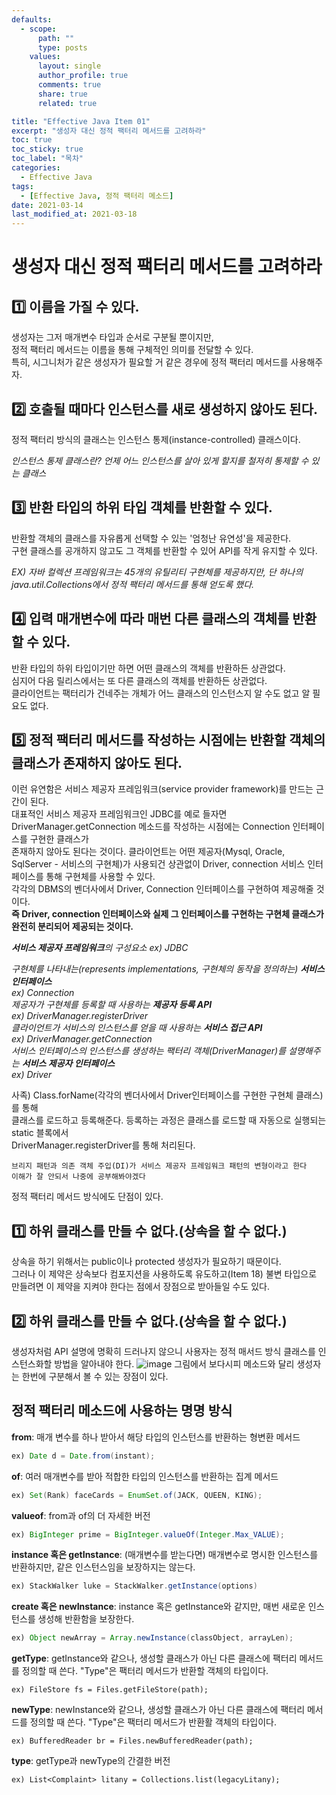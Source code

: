 ```yaml
---
defaults:
  - scope:
      path: ""
      type: posts
    values:
      layout: single
      author_profile: true
      comments: true
      share: true
      related: true

title: "Effective Java Item 01"
excerpt: "생성자 대신 정적 팩터리 메서드를 고려하라"
toc: true
toc_sticky: true
toc_label: "목차"
categories:
  - Effective Java
tags:
  - [Effective Java, 정적 팩터리 메소드]
date: 2021-03-14
last_modified_at: 2021-03-18
---
```


# 생성자 대신 정적 팩터리 메서드를 고려하라  

## 1️⃣ 이름을 가질 수 있다.  

생성자는 그저 매개변수 타입과 순서로 구분될 뿐이지만,  
정적 팩터리 메서드는 이름을 통해 구체적인 의미를 전달할 수 있다.  
특히, 시그니처가 같은 생성자가 필요할 거 같은 경우에 정적 팩터리 메서드를 사용해주자.

## 2️⃣ 호출될 때마다 인스턴스를 새로 생성하지 않아도 된다.

정적 팩터리 방식의 클래스는 인스턴스 통제(instance-controlled) 클래스이다.

*인스턴스 통제 클래스란?*
*언제 어느 인스턴스를 살아 있게 할지를 철저히 통제할 수 있는 클래스*  

## 3️⃣ 반환 타입의 하위 타입 객체를 반환할 수 있다.

반환할 객체의 클래스를 자유롭게 선택할 수 있는 '엄청난 유연성'을 제공한다.  
구현 클래스를 공개하지 않고도 그 객체를 반환할 수 있어 API를 작게 유지할 수 있다.  

*EX) 자바 컬렉션 프레임워크는 45개의 유틸리티 구현체를 제공하지만, 단 하나의  
java.util.Collections에서 정적 팩터리 메서드를 통해 얻도록 했다.*  

## 4️⃣ 입력 매개변수에 따라 매번 다른 클래스의 객체를 반환할 수 있다.  

반환 타입의 하위 타입이기만 하면 어떤 클래스의 객체를 반환하든 상관없다.  
심지어 다음 릴리스에서는 또 다른 클래스의 객체를 반환하든 상관없다.  
클라이언트는 팩터리가 건네주는 개체가 어느 클래스의 인스턴스지 알 수도 없고 알 필요도 없다.

## 5️⃣ 정적 팩터리 메서드를 작성하는 시점에는 반환할 객체의 클래스가 존재하지 않아도 된다.

이런 유연함은 서비스 제공자 프레임워크(service provider framework)를 만드는 근간이 된다.  
대표적인 서비스 제공자 프레임워크인 JDBC를 예로 들자면  
DriverManager.getConnection 메소드를 작성하는 시점에는 Connection 인터페이스를 구현한 클래스가  
존재하지 않아도 된다는 것이다.
클라이언트는 어떤 제공자(Mysql, Oracle, SqlServer - 서비스의 구현체)가 사용되건 상관없이 Driver, connection 서비스 인터페이스를 통해 구현체를 사용할 수 있다.   
각각의 DBMS의 벤더사에서 Driver, Connection 인터페이스를 구현하여 제공해줄 것이다.  
**즉 Driver, connection 인터페이스와 실제 그 인터페이스를 구현하는 구현체 클래스가 완전히 분리되어 제공되는 것이다.**  

***서비스 제공자 프레임워크****의 구성요소 ex) JDBC*  

*구현체를 나타내는(represents implementations, 구현체의 동작을 정의하는) ***서비스 인터페이스***  
ex) Connection  
제공자가 구현체를 등록할 때 사용하는 ***제공자 등록 API***   
ex) DriverManager.registerDriver  
클라이언트가 서비스의 인스턴스를 얻을 때 사용하는 ***서비스 접근 API***  
ex) DriverManager.getConnection  
서비스 인터페이스의 인스턴스를 생성하는 팩터리 객체(DriverManager)를 설명해주는 ***서비스 제공자 인터페이스***  
ex) Driver*

사족) Class.forName(각각의 벤더사에서 Driver인터페이스를 구현한 구현체 클래스)를 통해  
클래스를 로드하고 등록해준다. 등록하는 과정은 클래스를 로드할 때 자동으로 실행되는 static 블록에서  
DriverManager.registerDriver를 통해 처리된다.

`브리지 패턴과 의존 객체 주입(DI)가 서비스 제공자 프레임워크 패턴의 변형이라고 한다  
이해가 잘 안되서 나중에 공부해봐야겠다`

정적 팩터리 메서드 방식에도 단점이 있다.

## 1️⃣ 하위 클래스를 만들 수 없다.(상속을 할 수 없다.)

상속을 하기 위해서는 public이나 protected 생성자가 필요하기 때문이다.  
그러나 이 제약은 상속보다 컴포지션을 사용하도록 유도하고(Item 18) 불변 타입으로 만들려면 이 제약을
지켜야 한다는 점에서 장점으로 받아들일 수도 있다.

## 2️⃣ 하위 클래스를 만들 수 없다.(상속을 할 수 없다.)

생성자처럼 API 설명에 명확히 드러나지 않으니 사용자는 정적 매서드 방식 클래스를 인스턴스화할 방법을 알아내야 한다.
![image](https://user-images.githubusercontent.com/68231412/111687943-40361b80-886e-11eb-9edd-a091b94bc2e4.png)
그림에서 보다시피 메소드와 달리 생성자는 한번에 구분해서 볼 수 있는 장점이 있다.

## 정적 팩터리 메소드에 사용하는 명명 방식 

**from**: 매개 변수를 하나 받아서 해당 타입의 인스턴스를 반환하는 형변환 메서드  
``` java  
ex) Date d = Date.from(instant);
```

**of**: 여러 매개변수를 받아 적합한 타입의 인스턴스를 반환하는 집계 메서드  
``` java  
ex) Set(Rank) faceCards = EnumSet.of(JACK, QUEEN, KING);
```

**valueof**: from과 of의 더 자세한 버전  
``` java  
ex) BigInteger prime = BigInteger.valueOf(Integer.Max_VALUE);
```

**instance 혹은 getInstance**: (매개변수를 받는다면) 매개변수로 명시한 인스턴스를 반환하지만, 같은 인스턴스임을 보장하지는 않는다.  
``` java  
ex) StackWalker luke = StackWalker.getInstance(options)
```

**create 혹은 newInstance**: instance 혹은 getInstance와 같지만, 매번 새로운 인스턴스를 생성해 반환함을 보장한다.
``` java
ex) Object newArray = Array.newInstance(classObject, arrayLen);
```

**getType**: getInstance와 같으나, 생성할 클래스가 아닌 다른 클래스에 팩터리 메서드를 정의할 때 쓴다.
"Type"은 팩터리 메서드가 반환할 객체의 타입이다.
```
ex) FileStore fs = Files.getFileStore(path);
```

**newType**: newInstance와 같으나, 생성할 클래스가 아닌 다른 클래스에 팩터리 메서드를 정의할 때 쓴다.
"Type"은 팩터리 메서드가 반환활 객체의 타입이다.
```
ex) BufferedReader br = Files.newBufferedReader(path);
```

**type**: getType과 newType의 간결한 버전
```
ex) List<Complaint> litany = Collections.list(legacyLitany);
```

